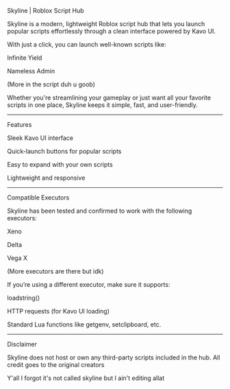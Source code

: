 Skyline | Roblox Script Hub

Skyline is a modern, lightweight Roblox script hub that lets you launch popular scripts effortlessly through a clean interface powered by Kavo UI.

With just a click, you can launch well-known scripts like:

Infinite Yield

Nameless Admin

(More in the script duh u goob)


Whether you're streamlining your gameplay or just want all your favorite scripts in one place, Skyline keeps it simple, fast, and user-friendly.


---

Features

Sleek Kavo UI interface

Quick-launch buttons for popular scripts

Easy to expand with your own scripts

Lightweight and responsive



---

Compatible Executors

Skyline has been tested and confirmed to work with the following executors:

Xeno

Delta

Vega X

(More executors are there but idk)


If you’re using a different executor, make sure it supports:

loadstring()

HTTP requests (for Kavo UI loading)

Standard Lua functions like getgenv, setclipboard, etc.



---

Disclaimer

Skyline does not host or own any third-party scripts included in the hub. All credit goes to the original creators

Y'all I forgot it's not called skyline but I ain't editing allat
